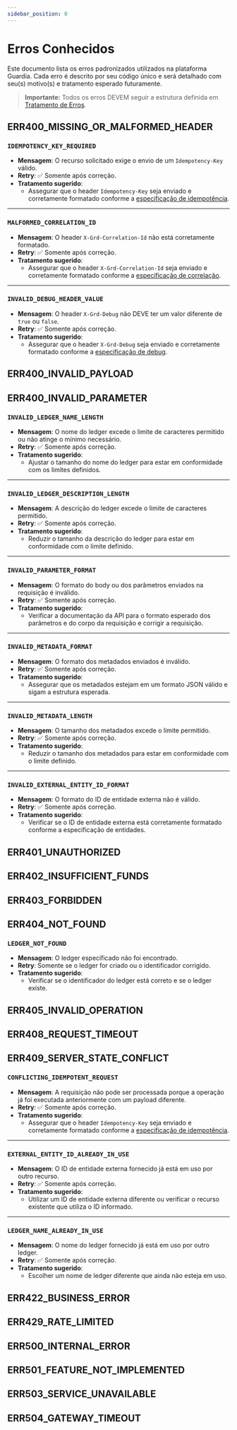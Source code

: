 ```yaml
---
sidebar_position: 0
---
```


# Erros Conhecidos

Este documento lista os erros padronizados utilizados na plataforma Guardia. Cada erro é descrito por seu código único e será detalhado com seu(s) motivo(s) e tratamento esperado futuramente.

> **Importante:** Todos os erros DEVEM seguir a estrutura definida em [Tratamento de Erros](./index.md).

## ERR400_MISSING_OR_MALFORMED_HEADER

### `IDEMPOTENCY_KEY_REQUIRED`
- **Mensagem**: O recurso solicitado exige o envio de um `Idempotency-Key` válido.
- **Retry**: ✅ Somente após correção.
- **Tratamento sugerido**:
  - Assegurar que o header `Idempotency-Key` seja enviado e corretamente formatado conforme a [especificação de idempotência](../../specifications/restful/http-headers.md#idempotency-key).

---

### `MALFORMED_CORRELATION_ID`
- **Mensagem**: O header `X-Grd-Correlation-Id` não está corretamente formatado.
- **Retry**: ✅ Somente após correção.
- **Tratamento sugerido**:
  - Assegurar que o header `X-Grd-Correlation-Id` seja enviado e corretamente formatado conforme a [especificação de correlação](../../specifications/restful/http-headers.md#x-grd-correlation-id).

---

### `INVALID_DEBUG_HEADER_VALUE`
- **Mensagem**: O header `X-Grd-Debug` não DEVE ter um valor diferente de `true` ou `false`.
- **Retry**: ✅ Somente após correção.
- **Tratamento sugerido**:
  - Assegurar que o header `X-Grd-Debug` seja enviado e corretamente formatado conforme a [especificação de debug](../../specifications/restful/http-headers.md#x-grd-debug).


## ERR400_INVALID_PAYLOAD

## ERR400_INVALID_PARAMETER

### `INVALID_LEDGER_NAME_LENGTH`
- **Mensagem**: O nome do ledger excede o limite de caracteres permitido ou não atinge o mínimo necessário.
- **Retry**: ✅ Somente após correção.
- **Tratamento sugerido**:
  - Ajustar o tamanho do nome do ledger para estar em conformidade com os limites definidos.

---

### `INVALID_LEDGER_DESCRIPTION_LENGTH`
- **Mensagem**: A descrição do ledger excede o limite de caracteres permitido.
- **Retry**: ✅ Somente após correção.
- **Tratamento sugerido**:
  - Reduzir o tamanho da descrição do ledger para estar em conformidade com o limite definido.

---

### `INVALID_PARAMETER_FORMAT`
- **Mensagem**: O formato do body ou dos parâmetros enviados na requisição é inválido.
- **Retry**: ✅ Somente após correção.
- **Tratamento sugerido**:
  - Verificar a documentação da API para o formato esperado dos parâmetros e do corpo da requisição e corrigir a requisição.

---

### `INVALID_METADATA_FORMAT`
- **Mensagem**: O formato dos metadados enviados é inválido.
- **Retry**: ✅ Somente após correção.
- **Tratamento sugerido**:
  - Assegurar que os metadados estejam em um formato JSON válido e sigam a estrutura esperada.

---

### `INVALID_METADATA_LENGTH`
- **Mensagem**: O tamanho dos metadados excede o limite permitido.
- **Retry**: ✅ Somente após correção.
- **Tratamento sugerido**:
  - Reduzir o tamanho dos metadados para estar em conformidade com o limite definido.

---

### `INVALID_EXTERNAL_ENTITY_ID_FORMAT`
- **Mensagem**: O formato do ID de entidade externa não é válido.
- **Retry**: ✅ Somente após correção.
- **Tratamento sugerido**:
  - Verificar se o ID de entidade externa está corretamente formatado conforme a especificação de entidades.

## ERR401_UNAUTHORIZED

## ERR402_INSUFFICIENT_FUNDS

## ERR403_FORBIDDEN

## ERR404_NOT_FOUND

### `LEDGER_NOT_FOUND`
- **Mensagem**: O ledger especificado não foi encontrado.
- **Retry**: Somente se o ledger for criado ou o identificador corrigido.
- **Tratamento sugerido**:
  - Verificar se o identificador do ledger está correto e se o ledger existe.

## ERR405_INVALID_OPERATION

## ERR408_REQUEST_TIMEOUT

## ERR409_SERVER_STATE_CONFLICT

### `CONFLICTING_IDEMPOTENT_REQUEST`
- **Mensagem**: A requisição não pode ser processada porque a operação já foi executada anteriormente com um payload diferente.
- **Retry**: ✅ Somente após correção.
- **Tratamento sugerido**:
  - Assegurar que o header `Idempotency-Key` seja enviado e corretamente formatado conforme a [especificação de idempotência](../../specifications/restful/http-headers.md#idempotency-key).

---

### `EXTERNAL_ENTITY_ID_ALREADY_IN_USE`
- **Mensagem**: O ID de entidade externa fornecido já está em uso por outro recurso.
- **Retry**: ✅ Somente após correção.
- **Tratamento sugerido**:
  - Utilizar um ID de entidade externa diferente ou verificar o recurso existente que utiliza o ID informado.

---

### `LEDGER_NAME_ALREADY_IN_USE`
- **Mensagem**: O nome do ledger fornecido já está em uso por outro ledger.
- **Retry**: ✅ Somente após correção.
- **Tratamento sugerido**:
  - Escolher um nome de ledger diferente que ainda não esteja em uso.

## ERR422_BUSINESS_ERROR

## ERR429_RATE_LIMITED

## ERR500_INTERNAL_ERROR

## ERR501_FEATURE_NOT_IMPLEMENTED

## ERR503_SERVICE_UNAVAILABLE

## ERR504_GATEWAY_TIMEOUT

